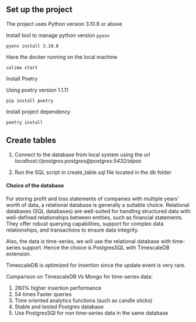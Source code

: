 ## Set up the project

The project uses Python version 3.10.8 or above

Install tool to manage python version `pyenv`

`pyenv install 3.10.8`

Have the docker running on the local machine

`colima start`

Install Poetry 

Using poetry version 1.1.11

`pip install poetry`

Install project dependency

`poetry install`

## Create tables

1. Connect to the database from local system using the url
_localhost://postgres:postgres@postgres:5432/alpas_

2. Run the SQL script in create_table.sql file located in the db folder

#### Choice of the database

For storing profit and loss statements of companies with multiple years' worth of data, a relational database is generally a suitable choice. 
Relational databases (SQL databases) are well-suited for handling structured data with well-defined relationships between entities, such as financial statements. 
They offer robust querying capabilities, support for complex data relationships, and transactions to ensure data integrity.

Also, the data is time-series, we will use the relational database with time-series support. Hence the choice is PostgresSQL with TimescaleDB extension.

TimescaleDB is optimized for insertion since the update event is very rare.

Comparison on TimescaleDB Vs Mongo for time-series data:
1. 260% higher insertion performance
2. 54 times Faster queries
3. Time oriented analytics functions (such as candle sticks)
4. Stable and tested Postgres database
5. Use PostgresSQl for non time-series data in the same database
